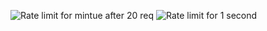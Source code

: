 ![Rate limit for mintue after 20 req](./Rate-limit-for-mintue-after-20-req.png)
![Rate limit for 1 second](https://github.com/user-attachments/assets/bcd2e818-ec05-420f-beb0-7cda7b334ac3)
